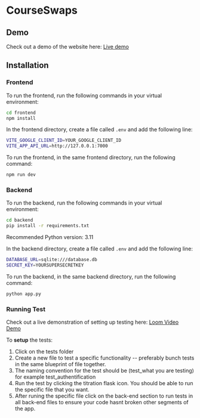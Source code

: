 # CourseSwaps

## Demo

Check out a demo of the website here: [Live demo](https://youtu.be/RNSnFxqx_X8?si=uEljs68I76IxEtB8)

## Installation

### Frontend

To run the frontend, run the following commands in your virtual environment:
```bash
cd frontend
npm install
```

In the frontend directory, create a file called `.env` and add the following line:
```bash
VITE_GOOGLE_CLIENT_ID=YOUR_GOOGLE_CLIENT_ID
VITE_APP_API_URL=http://127.0.0.1:7000
```

To run the frontend, in the same frontend directory, run the following command:
```bash
npm run dev
```

### Backend

To run the backend, run the following commands in your virtual environment:
```bash
cd backend
pip install -r requirements.txt
```
Recommended Python version: 3.11

In the backend directory, create a file called `.env` and add the following line:
```bash
DATABASE_URL=sqlite:///database.db
SECRET_KEY=YOURSUPERSECRETKEY
```

To run the backend, in the same backend directory, run the following command:
```bash
python app.py
```


### Running Test 
Check out a live demonstration of setting up testing here: [Loom Video Demo](https://www.loom.com/share/700103ecd4be4bbdbd251db1bc9d2f91?sid=eea3ab3f-e1aa-4563-b962-028a8d3a5a4d)

To **setup** the tests:
 1. Click on the tests folder 
 2. Create a new file to test a specific functionality -- preferably bunch tests in the same blueprint of file together.
 3. The naming convention for the test should be (test_what you are testing) for example test_authentification
 3. Run the test by clicking the titration flask icon. You should be able to run the specific file that you want. 
 4. After runing the specific file click on the back-end section to run tests in all back-end files to ensure your code hasnt broken other segments of the app.

